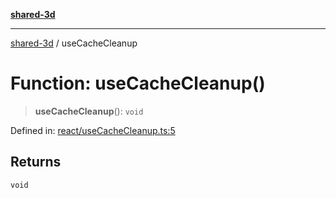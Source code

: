 [**shared-3d**](../README.md)

***

[shared-3d](../globals.md) / useCacheCleanup

# Function: useCacheCleanup()

> **useCacheCleanup**(): `void`

Defined in: [react/useCacheCleanup.ts:5](https://github.com/ysordo/shared-3d/blob/b007a73212fa558f7ac5535b031797e40cc1b17a/src/react/useCacheCleanup.ts#L5)

## Returns

`void`
